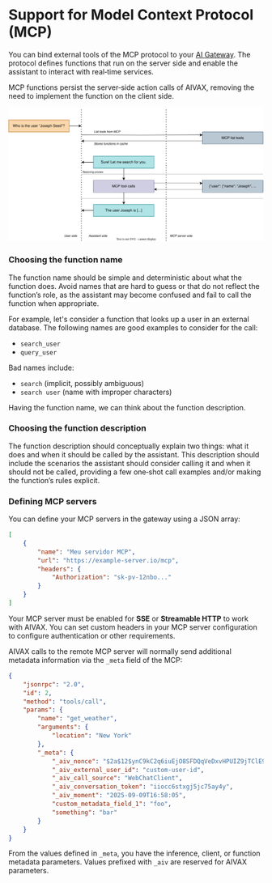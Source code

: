 # Support for Model Context Protocol (MCP)

You can bind external tools of the MCP protocol to your [AI Gateway](/docs/en/entities/ai-gateways/ai-gateway). The protocol defines functions that run on the server side and enable the assistant to interact with real‑time services.

MCP functions persist the server‑side action calls of AIVAX, removing the need to implement the function on the client side.

<img src="/assets/diagrams/mcp-1.drawio.svg">

### Choosing the function name

The function name should be simple and deterministic about what the function does. Avoid names that are hard to guess or that do not reflect the function’s role, as the assistant may become confused and fail to call the function when appropriate.

For example, let's consider a function that looks up a user in an external database. The following names are good examples to consider for the call:

- `search_user`
- `query_user`

Bad names include:

- `search` (implicit, possibly ambiguous)
- `search user` (name with improper characters)

Having the function name, we can think about the function description.

### Choosing the function description

The function description should conceptually explain two things: what it does and when it should be called by the assistant. This description should include the scenarios the assistant should consider calling it and when it should not be called, providing a few one‑shot call examples and/or making the function’s rules explicit.

### Defining MCP servers

You can define your MCP servers in the gateway using a JSON array:

```json
[
    {
        "name": "Meu servidor MCP",
        "url": "https://example-server.io/mcp",
        "headers": {
            "Authorization": "sk-pv-12nbo..."
        }
    }
]
```

Your MCP server must be enabled for **SSE** or **Streamable HTTP** to work with AIVAX. You can set custom headers in your MCP server configuration to configure authentication or other requirements.

AIVAX calls to the remote MCP server will normally send additional metadata information via the `_meta` field of the MCP:

```json
{
    "jsonrpc": "2.0",
    "id": 2,
    "method": "tools/call",
    "params": {
        "name": "get_weather",
        "arguments": {
            "location": "New York"
        },
        "_meta": {
            "_aiv_nonce": "$2a$12$ynC9kC2q6iuEjO8SFDQqVeDxvHPUIZ9jTClE91SJo8VYtt/BSJDUG",
            "_aiv_external_user_id": "custom-user-id",
            "_aiv_call_source": "WebChatClient",
            "_aiv_conversation_token": "iiocc6stxgj5jc75ay4y",
            "_aiv_moment": "2025-09-09T16:58:05",
            "custom_metadata_field_1": "foo",
            "something": "bar"
        }
    }
}
```

From the values defined in `_meta`, you have the inference, client, or function metadata parameters. Values prefixed with `_aiv` are reserved for AIVAX parameters.